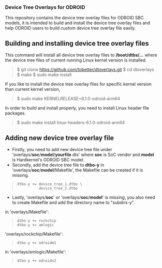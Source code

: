### Device Tree Overlays for ODROID

This repository contains the device tree overlay files for ODROID SBC models, it is intended to build and install the device tree overlay files and help ODROID users to build custom device tree overlay file easily.

## Building and installing device tree overlay files
This command will install all device tree overlay files to **/boot/dtbs/...** where the device tree files of current running Linux kernel version is installed.
> $ git clone https://github.com/tobetter/dtoverlays.git
$ cd dtoverlays
$ make
$ sudo make install

If you like to install the device tree overlay files for specific kernel version than current kernel version,
> $ sudo make KERNELRELEASE=6.1.0-odroid-arm64

In order to build and install properly, you need to install Linux header file packages.
> $ sudo make install linux-headers-6.1.0-odroid-arm64

## Adding new device tree overlay file
- Firstly, you need to add new device tree file under 'overlays/**soc**/**model**/**yourfile**.dts' where **soc** is SoC vendor and **model** is Hardkernel's ODROID SBC model.
- Secondly, add the device tree file to **dtbo-y** in 'overlays/**soc**/**model**/Makefile', the Makefile can be created if it is missing.
>     dtbo-y += device_tree_1.dtbo \
>               device_tree_2.dtbo
- Lastly, 'overlays/**soc**' or 'overlays/**soc**/**model**' is missing, you also need to create Makefile and add the directory name to "subdirs-y".

in 'overlays/Makefile':
>     dtbo-y += rockchip
>     dtbo-y += amlogic
'overlays/rockchip/Makefile':
>     dtbo-y += odroidm1
in 'overlays/amlogic/Makefile':
>     dtbo-y += odroidn2
